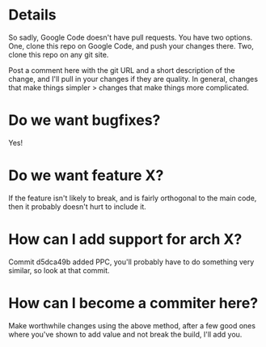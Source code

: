 # Details #

So sadly, Google Code doesn't have pull requests. You have two options. One, clone this repo on Google Code, and push your changes there. Two, clone this repo on any git site.

Post a comment here with the git URL and a short description of the change, and I'll pull in your changes if they are quality. In general, changes that make things simpler > changes that make things more complicated.

# Do we want bugfixes? #

Yes!

# Do we want feature X? #

If the feature isn't likely to break, and is fairly orthogonal to the main code, then it probably doesn't hurt to include it.

# How can I add support for arch X? #

Commit d5dca49b added PPC, you'll probably have to do something very similar, so look at that commit.

# How can I become a commiter here? #

Make worthwhile changes using the above method, after a few good ones where you've shown to add value and not break the build, I'll add you.